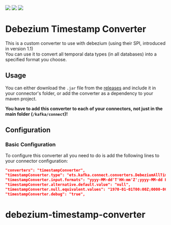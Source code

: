 ![](https://github.com/oryanmoshe/debezium-timestamp-converter/workflows/Run%20Tests/badge.svg?branch=master) ![](https://github.com/oryanmoshe/debezium-timestamp-converter/workflows/GitHub%20Release/badge.svg) ![](https://github.com/oryanmoshe/debezium-timestamp-converter/workflows/GitHub%20Package/badge.svg)
# Debezium Timestamp Converter
This is a custom converter to use with debezium (using their SPI, introduced in version 1.1)  
You can use it to convert all temporal data types (in all databases) into a specified format you choose.

## Usage
You can either download the `.jar` file from the [releases](https://github.com/danghuutoan/debezium-timestamp-converter/releases) and include it in your connector's folder, or add the converter as a dependency to your maven project.

**You have to add this converter to each of your connectors, not just in the main folder (`/kafka/connect`)!**

## Configuration
### Basic Configuration
To configure this converter all you need to do is add the following lines to your connector configuration:
```json
"converters": "timestampConverter",
"timestampConverter.type": "ets.kafka.connect.converters.DebeziumAllTimestampFieldsToAvroTimestampConverter",
"timestampConverter.input.formats": "yyyy-MM-dd'T'HH:mm'Z';yyyy-MM-dd HH:mm:ss;yyyy-MM-dd'T'HH:mm:ss'Z'",
"timestampConverter.alternative.default.value": "null",
"timestampConverter.null.equivalent.values": "1970-01-01T00:00Z;0000-00-00 00:00:00;1970-01-01T00:00:00Z",
"timestampConverter.debug": "true",
```
# debezium-timestamp-converter

